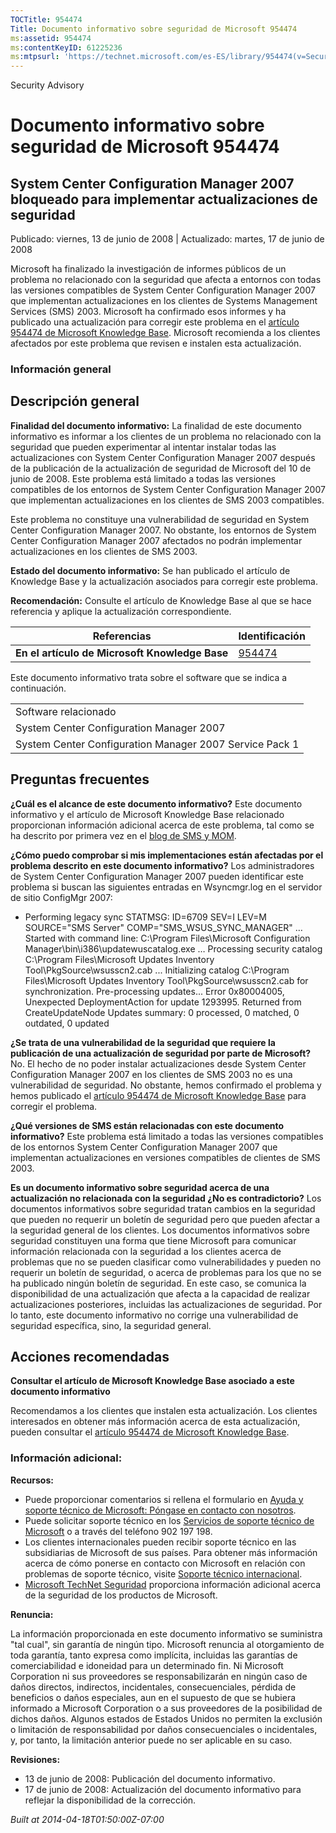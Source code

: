 ```yaml
---
TOCTitle: 954474
Title: Documento informativo sobre seguridad de Microsoft 954474
ms:assetid: 954474
ms:contentKeyID: 61225236
ms:mtpsurl: 'https://technet.microsoft.com/es-ES/library/954474(v=Security.10)'
---
```


Security Advisory

Documento informativo sobre seguridad de Microsoft 954474
=========================================================

System Center Configuration Manager 2007 bloqueado para implementar actualizaciones de seguridad
------------------------------------------------------------------------------------------------

Publicado: viernes, 13 de junio de 2008 | Actualizado: martes, 17 de junio de 2008

Microsoft ha finalizado la investigación de informes públicos de un problema no relacionado con la seguridad que afecta a entornos con todas las versiones compatibles de System Center Configuration Manager 2007 que implementan actualizaciones en los clientes de Systems Management Services (SMS) 2003. Microsoft ha confirmado esos informes y ha publicado una actualización para corregir este problema en el [artículo 954474 de Microsoft Knowledge Base](http://support.microsoft.com/kb/954474). Microsoft recomienda a los clientes afectados por este problema que revisen e instalen esta actualización.

### Información general

Descripción general
-------------------

<span></span>
**Finalidad del documento informativo:** La finalidad de este documento informativo es informar a los clientes de un problema no relacionado con la seguridad que pueden experimentar al intentar instalar todas las actualizaciones con System Center Configuration Manager 2007 después de la publicación de la actualización de seguridad de Microsoft del 10 de junio de 2008. Este problema está limitado a todas las versiones compatibles de los entornos de System Center Configuration Manager 2007 que implementan actualizaciones en los clientes de SMS 2003 compatibles.

Este problema no constituye una vulnerabilidad de seguridad en System Center Configuration Manager 2007. No obstante, los entornos de System Center Configuration Manager 2007 afectados no podrán implementar actualizaciones en los clientes de SMS 2003.

**Estado del documento informativo:** Se han publicado el artículo de Knowledge Base y la actualización asociados para corregir este problema.

**Recomendación:** Consulte el artículo de Knowledge Base al que se hace referencia y aplique la actualización correspondiente.

| Referencias                                    | Identificación                                   |
|------------------------------------------------|--------------------------------------------------|
| **En el artículo de Microsoft Knowledge Base** | [954474](http://support.microsoft.com/kb/954474) |

Este documento informativo trata sobre el software que se indica a continuación.

|                                                         |
|---------------------------------------------------------|
| Software relacionado                                    |
| System Center Configuration Manager 2007                |
| System Center Configuration Manager 2007 Service Pack 1 |

Preguntas frecuentes
--------------------

<span></span>
**¿Cuál es el alcance de este documento informativo?**
Este documento informativo y el artículo de Microsoft Knowledge Base relacionado proporcionan información adicional acerca de este problema, tal como se ha descrito por primera vez en el [blog de SMS y MOM](http://blogs.technet.com/smsandmom/archive/2008/06/12/wsus-offline-scan-catalog-fails-to-sync-on-configmgr-2007.aspx).

**¿Cómo puedo comprobar si mis implementaciones están afectadas por el problema descrito en este documento informativo?**
Los administradores de System Center Configuration Manager 2007 pueden identificar este problema si buscan las siguientes entradas en Wsyncmgr.log en el servidor de sitio ConfigMgr 2007:

-   Performing legacy sync
    STATMSG: ID=6709 SEV=I LEV=M SOURCE="SMS Server" COMP="SMS\_WSUS\_SYNC\_MANAGER" …
    Started with command line: C:\\Program Files\\Microsoft Configuration Manager\\bin\\i386\\updatewuscatalog.exe …
    Processing security catalog C:\\Program Files\\Microsoft Updates Inventory Tool\\PkgSource\\wsusscn2.cab ...
    Initializing catalog C:\\Program Files\\Microsoft Updates Inventory Tool\\PkgSource\\wsusscn2.cab for synchronization.
    Pre-processing updates...
    Error 0x80004005, Unexpected DeploymentAction for update 1293995. Returned from CreateUpdateNode
    Updates summary: 0 processed, 0 matched, 0 outdated, 0 updated

**¿Se trata de una vulnerabilidad de la seguridad que requiere la publicación de una actualización de seguridad por parte de Microsoft?**
No. El hecho de no poder instalar actualizaciones desde System Center Configuration Manager 2007 en los clientes de SMS 2003 no es una vulnerabilidad de seguridad. No obstante, hemos confirmado el problema y hemos publicado el [artículo 954474 de Microsoft Knowledge Base](http://support.microsoft.com/kb/954474) para corregir el problema.

**¿Qué versiones de SMS están relacionadas con este documento informativo?**
Este problema está limitado a todas las versiones compatibles de los entornos System Center Configuration Manager 2007 que implementan actualizaciones en versiones compatibles de clientes de SMS 2003.

**Es un documento informativo sobre seguridad acerca de una actualización no relacionada con la seguridad ¿No es contradictorio?**
Los documentos informativos sobre seguridad tratan cambios en la seguridad que pueden no requerir un boletín de seguridad pero que pueden afectar a la seguridad general de los clientes. Los documentos informativos sobre seguridad constituyen una forma que tiene Microsoft para comunicar información relacionada con la seguridad a los clientes acerca de problemas que no se pueden clasificar como vulnerabilidades y pueden no requerir un boletín de seguridad, o acerca de problemas para los que no se ha publicado ningún boletín de seguridad. En este caso, se comunica la disponibilidad de una actualización que afecta a la capacidad de realizar actualizaciones posteriores, incluidas las actualizaciones de seguridad. Por lo tanto, este documento informativo no corrige una vulnerabilidad de seguridad específica, sino, la seguridad general.

Acciones recomendadas
---------------------

<span></span>
**Consultar el artículo de Microsoft Knowledge Base asociado a este documento informativo**

Recomendamos a los clientes que instalen esta actualización. Los clientes interesados en obtener más información acerca de esta actualización, pueden consultar el [artículo 954474 de Microsoft Knowledge Base](http://support.microsoft.com/kb/954474).

### Información adicional:

**Recursos:**

-   Puede proporcionar comentarios si rellena el formulario en [Ayuda y soporte técnico de Microsoft: Póngase en contacto con nosotros](https://support.microsoft.com/common/survey.aspx?scid=sw;en;1257&amp;showpage=1&amp;ws=technet&amp;sd=tech).
-   Puede solicitar soporte técnico en los [Servicios de soporte técnico de Microsoft](http://support.microsoft.com/default.aspx?scid=fh;es-es;incidentsubmit) o a través del teléfono 902 197 198.
-   Los clientes internacionales pueden recibir soporte técnico en las subsidiarias de Microsoft de sus países. Para obtener más información acerca de cómo ponerse en contacto con Microsoft en relación con problemas de soporte técnico, visite [Soporte técnico internacional](http://go.microsoft.com/fwlink/?linkid=21155).
-   [Microsoft TechNet Seguridad](http://www.microsoft.com/spain/technet/security/default.mspx) proporciona información adicional acerca de la seguridad de los productos de Microsoft.

**Renuncia:**

La información proporcionada en este documento informativo se suministra "tal cual", sin garantía de ningún tipo. Microsoft renuncia al otorgamiento de toda garantía, tanto expresa como implícita, incluidas las garantías de comerciabilidad e idoneidad para un determinado fin. Ni Microsoft Corporation ni sus proveedores se responsabilizarán en ningún caso de daños directos, indirectos, incidentales, consecuenciales, pérdida de beneficios o daños especiales, aun en el supuesto de que se hubiera informado a Microsoft Corporation o a sus proveedores de la posibilidad de dichos daños. Algunos estados de Estados Unidos no permiten la exclusión o limitación de responsabilidad por daños consecuenciales o incidentales, y, por tanto, la limitación anterior puede no ser aplicable en su caso.

**Revisiones:**

-   13 de junio de 2008: Publicación del documento informativo.
-   17 de junio de 2008: Actualización del documento informativo para reflejar la disponibilidad de la corrección.

*Built at 2014-04-18T01:50:00Z-07:00*
